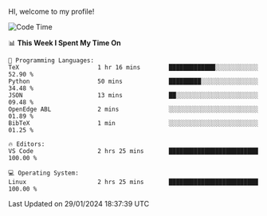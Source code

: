 HI, welcome to my profile!
<!--START_SECTION:waka-->
![Code Time](http://img.shields.io/badge/Code%20Time-1%2C832%20hrs%2042%20mins-blue)

📊 **This Week I Spent My Time On** 

```text
💬 Programming Languages: 
TeX                      1 hr 16 mins        █████████████░░░░░░░░░░░░   52.90 % 
Python                   50 mins             █████████░░░░░░░░░░░░░░░░   34.48 % 
JSON                     13 mins             ██░░░░░░░░░░░░░░░░░░░░░░░   09.48 % 
OpenEdge ABL             2 mins              ░░░░░░░░░░░░░░░░░░░░░░░░░   01.89 % 
BibTeX                   1 min               ░░░░░░░░░░░░░░░░░░░░░░░░░   01.25 % 

🔥 Editors: 
VS Code                  2 hrs 25 mins       █████████████████████████   100.00 % 

💻 Operating System: 
Linux                    2 hrs 25 mins       █████████████████████████   100.00 % 
```


 Last Updated on 29/01/2024 18:37:39 UTC
<!--END_SECTION:waka-->
